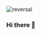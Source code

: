 ![reversal](https://capsule-render.vercel.app/api?type=wave&reversal=true&color=1A0F14&height=105&section=footer&text=%20KimChaeyun();&fontColor=f5ce00&fontSize=70&animation=twinkling)
### Hi there 👋

<!--
**Chaeyuny/Chaeyuny** is a ✨ _special_ ✨ repository because its `README.md` (this file) appears on your GitHub profile.

Here are some ideas to get you started:

- 🔭 I’m currently working on ...
- 🌱 I’m currently learning ...
- 👯 I’m looking to collaborate on ...
- 🤔 I’m looking for help with ...
- 💬 Ask me about ...
- 📫 How to reach me: ...
- 😄 Pronouns: ...
- ⚡ Fun fact: ...
-->
